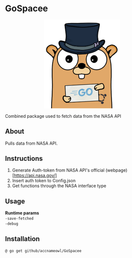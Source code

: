 # GoSpacee

<p align="center">
    <img src="gopher_1.png" alt="gopher" width="250"/>  
</p>
Combined package used to fetch data from the NASA API

## About
Pulls data from NASA API.  

## Instructions
1. Generate Auth-token from NASA API's official (webpage)[https://api.nasa.gov/]
2. Insert auth token to Config.json
3. Get functions through the NASA interface type

## Usage
**Runtime params**  
``-save-fetched``  
``-debug``    

## Installation
 `@ go get github/accnameowl/GoSpacee`


